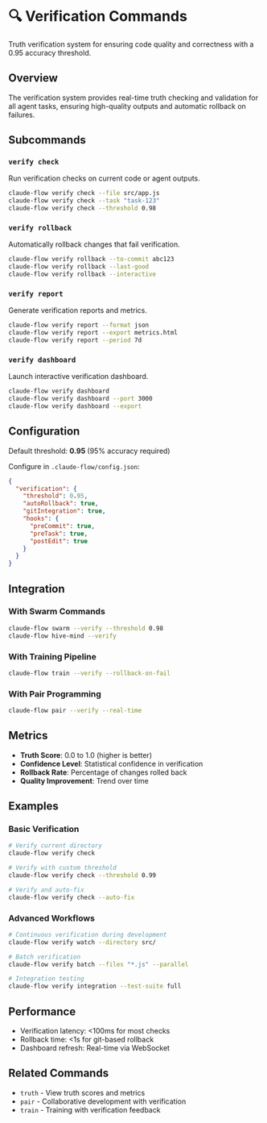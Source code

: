 # 🔍 Verification Commands

Truth verification system for ensuring code quality and correctness with a 0.95
accuracy threshold.

## Overview

The verification system provides real-time truth checking and validation for all
agent tasks, ensuring high-quality outputs and automatic rollback on failures.

## Subcommands

### `verify check`

Run verification checks on current code or agent outputs.

```bash
claude-flow verify check --file src/app.js
claude-flow verify check --task "task-123"
claude-flow verify check --threshold 0.98
```

### `verify rollback`

Automatically rollback changes that fail verification.

```bash
claude-flow verify rollback --to-commit abc123
claude-flow verify rollback --last-good
claude-flow verify rollback --interactive
```

### `verify report`

Generate verification reports and metrics.

```bash
claude-flow verify report --format json
claude-flow verify report --export metrics.html
claude-flow verify report --period 7d
```

### `verify dashboard`

Launch interactive verification dashboard.

```bash
claude-flow verify dashboard
claude-flow verify dashboard --port 3000
claude-flow verify dashboard --export
```

## Configuration

Default threshold: **0.95** (95% accuracy required)

Configure in `.claude-flow/config.json`:

```json
{
  "verification": {
    "threshold": 0.95,
    "autoRollback": true,
    "gitIntegration": true,
    "hooks": {
      "preCommit": true,
      "preTask": true,
      "postEdit": true
    }
  }
}
```

## Integration

### With Swarm Commands

```bash
claude-flow swarm --verify --threshold 0.98
claude-flow hive-mind --verify
```

### With Training Pipeline

```bash
claude-flow train --verify --rollback-on-fail
```

### With Pair Programming

```bash
claude-flow pair --verify --real-time
```

## Metrics

- **Truth Score**: 0.0 to 1.0 (higher is better)
- **Confidence Level**: Statistical confidence in verification
- **Rollback Rate**: Percentage of changes rolled back
- **Quality Improvement**: Trend over time

## Examples

### Basic Verification

```bash
# Verify current directory
claude-flow verify check

# Verify with custom threshold
claude-flow verify check --threshold 0.99

# Verify and auto-fix
claude-flow verify check --auto-fix
```

### Advanced Workflows

```bash
# Continuous verification during development
claude-flow verify watch --directory src/

# Batch verification
claude-flow verify batch --files "*.js" --parallel

# Integration testing
claude-flow verify integration --test-suite full
```

## Performance

- Verification latency: <100ms for most checks
- Rollback time: <1s for git-based rollback
- Dashboard refresh: Real-time via WebSocket

## Related Commands

- `truth` - View truth scores and metrics
- `pair` - Collaborative development with verification
- `train` - Training with verification feedback
